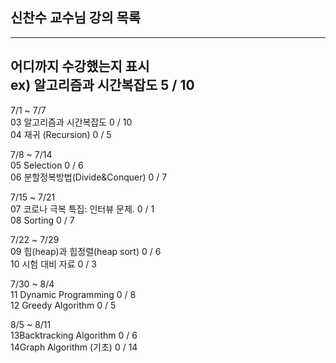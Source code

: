 ## 신찬수 교수님 강의 목록

---
어디까지 수강했는지 표시   
ex) 알고리즘과 시간복잡도  5 / 10
---

7/1 ~ 7/7  
03 알고리즘과 시간복잡도  0 / 10  
04 재귀 (Recursion)  0 / 5

7/8 ~ 7/14  
05 Selection  0 / 6  
06 분할정복방법(Divide&Conquer)  0 / 7

7/15 ~ 7/21   
07 코로나 극복 특집: 인터뷰 문제. 0 / 1  
08 Sorting 0 / 7

7/22 ~ 7/29  
09 힙(heap)과 힙정렬(heap sort)  0 / 6  
10 시험 대비 자료  0 / 3

7/30 ~ 8/4  
11 Dynamic Programming  0 / 8  
12 Greedy Algorithm  0 / 5  

8/5 ~ 8/11  
13Backtracking Algorithm  0 / 6  
14Graph Algorithm (기초)  0 / 14